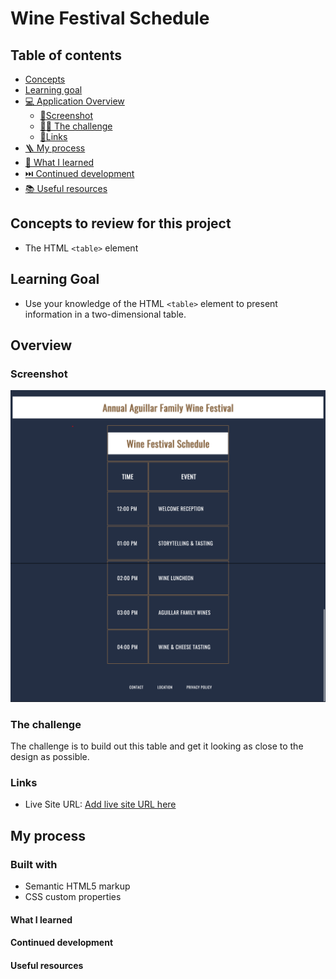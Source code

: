 # Wine Festival Schedule

## Table of contents

- [Concepts](#concepts-to-review-for-this-project)
- [Learning goal](#learning-goal)
- [💻 Application Overview](#overview)
  - [📸Screenshot](#screenshot)
  - [🥷🏽 The challenge](#the-challenge)
  - [🔗Links](#links)
- [🪜 My process](#my-process)
- [📕 What I learned](#what-i-learned)
- [⏭️ Continued development](#continued-development)
- [📚 Useful resources](#useful-resources)

## Concepts to review for this project

- The HTML `<table>` element

## Learning Goal

- Use your knowledge of the HTML `<table>` element to present information in a two-dimensional table.

## Overview

### Screenshot

![Design preview for wine festival schedule](/projects/01-HTML-CSS/02-wine-festival-schedule/Wine-Festival-Schedule.png)

### The challenge

The challenge is to build out this table and get it looking as close to the design as possible.

### Links

- Live Site URL: [Add live site URL here](https://your-live-site-url.com)

## My process

### Built with

- Semantic HTML5 markup
- CSS custom properties

#### What I learned

#### Continued development

#### Useful resources
